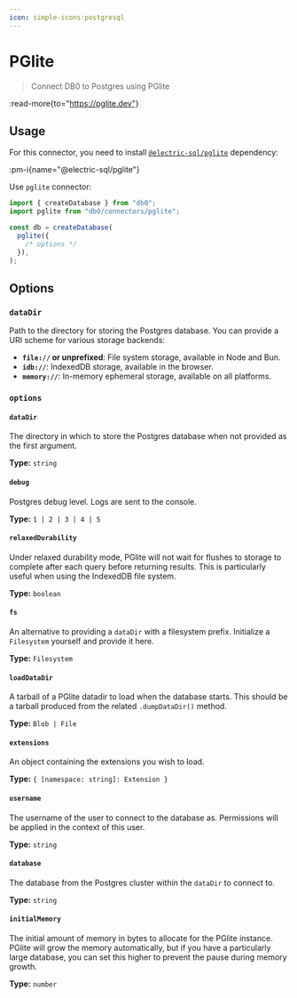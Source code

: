 ```yaml
---
icon: simple-icons:postgresql
---
```


# PGlite

> Connect DB0 to Postgres using PGlite

:read-more{to="https://pglite.dev"}

## Usage

For this connector, you need to install [`@electric-sql/pglite`](https://www.npmjs.com/package/@electric-sql/pglite) dependency:

:pm-i{name="@electric-sql/pglite"}

Use `pglite` connector:

```js
import { createDatabase } from "db0";
import pglite from "db0/connectors/pglite";

const db = createDatabase(
  pglite({
    /* options */
  }),
);
```

<!-- copy from https://pglite.dev/docs/api#main-constructor -->

## Options

### `dataDir`

Path to the directory for storing the Postgres database. You can provide a URI scheme for various storage backends:

- **`file://` or unprefixed**: File system storage, available in Node and Bun.
- **`idb://`**: IndexedDB storage, available in the browser.
- **`memory://`**: In-memory ephemeral storage, available on all platforms.

### `options`

#### `dataDir`

The directory in which to store the Postgres database when not provided as the first argument.

**Type:** `string`

#### `debug`

Postgres debug level. Logs are sent to the console.

**Type:** `1 | 2 | 3 | 4 | 5`

#### `relaxedDurability`

Under relaxed durability mode, PGlite will not wait for flushes to storage to complete after each query before returning results. This is particularly useful when using the IndexedDB file system.

**Type:** `boolean`

#### `fs`

An alternative to providing a `dataDir` with a filesystem prefix. Initialize a `Filesystem` yourself and provide it here.

**Type:** `Filesystem`

#### `loadDataDir`

A tarball of a PGlite datadir to load when the database starts. This should be a tarball produced from the related `.dumpDataDir()` method.

**Type:** `Blob | File`

#### `extensions`

An object containing the extensions you wish to load.

**Type:** `{ [namespace: string]: Extension }`

#### `username`

The username of the user to connect to the database as. Permissions will be applied in the context of this user.

**Type:** `string`

#### `database`

The database from the Postgres cluster within the `dataDir` to connect to.

**Type:** `string`

#### `initialMemory`

The initial amount of memory in bytes to allocate for the PGlite instance. PGlite will grow the memory automatically, but if you have a particularly large database, you can set this higher to prevent the pause during memory growth.

**Type:** `number`
